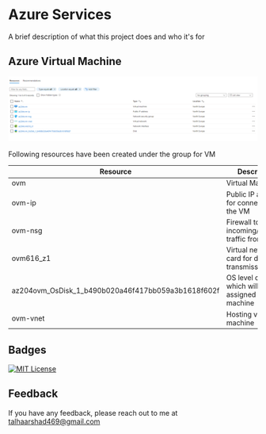 
# Azure Services

A brief description of what this project does and who it's for




## Azure Virtual Machine
![App Screenshot](https://github.com/talha469/Documentation/blob/main/Common/Media/VMSpecifications.png?raw=true)

Following resources have been created under the group for VM

| Resource   | Description                                          |
|------------|------------------------------------------------------|
| ovm        | Virtual Machine                                      |
| ovm-ip     | Public IP address for conneting to the VM                                   |
| ovm-nsg    | Firewall to restrict incoming/outgoing traffic from VM      |
| ovm616_z1  | Virtual network card for data transmission           |
|az204ovm_OsDisk_1_b490b020a46f417bb059a3b1618f602f      | OS level disk which will be assigned onto the machine                               |
| ovm-vnet   | Hosting virtual machine                              |


## Badges

[![MIT License](https://img.shields.io/badge/License-MIT-green.svg)](https://choosealicense.com/licenses/mit/)

## Feedback

If you have any feedback, please reach out to me at talhaarshad469@gmail.com

